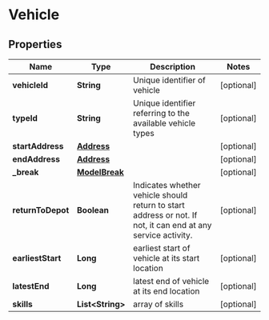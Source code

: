 
# Vehicle

## Properties
Name | Type | Description | Notes
------------ | ------------- | ------------- | -------------
**vehicleId** | **String** | Unique identifier of vehicle |  [optional]
**typeId** | **String** | Unique identifier referring to the available vehicle types |  [optional]
**startAddress** | [**Address**](Address.md) |  |  [optional]
**endAddress** | [**Address**](Address.md) |  |  [optional]
**_break** | [**ModelBreak**](ModelBreak.md) |  |  [optional]
**returnToDepot** | **Boolean** | Indicates whether vehicle should return to start address or not. If not, it can end at any service activity. |  [optional]
**earliestStart** | **Long** | earliest start of vehicle at its start location |  [optional]
**latestEnd** | **Long** | latest end of vehicle at its end location |  [optional]
**skills** | **List&lt;String&gt;** | array of skills |  [optional]



